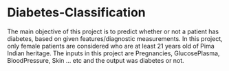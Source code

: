 # Diabetes-Classification
The main objective of this project is to predict whether or not a patient has diabetes, based on given features/diagnostic measurements.
In this project, only female patients are considered who are at least 21 years old of Pima Indian heritage.
The inputs in this project are Pregnancies, GlucosePlasma, BloodPressure, Skin ... etc and the output was diabetes or not.
